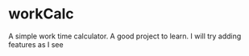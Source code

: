 # workCalc
A simple work time calculator. A good project to learn. I will try adding features as I see 
